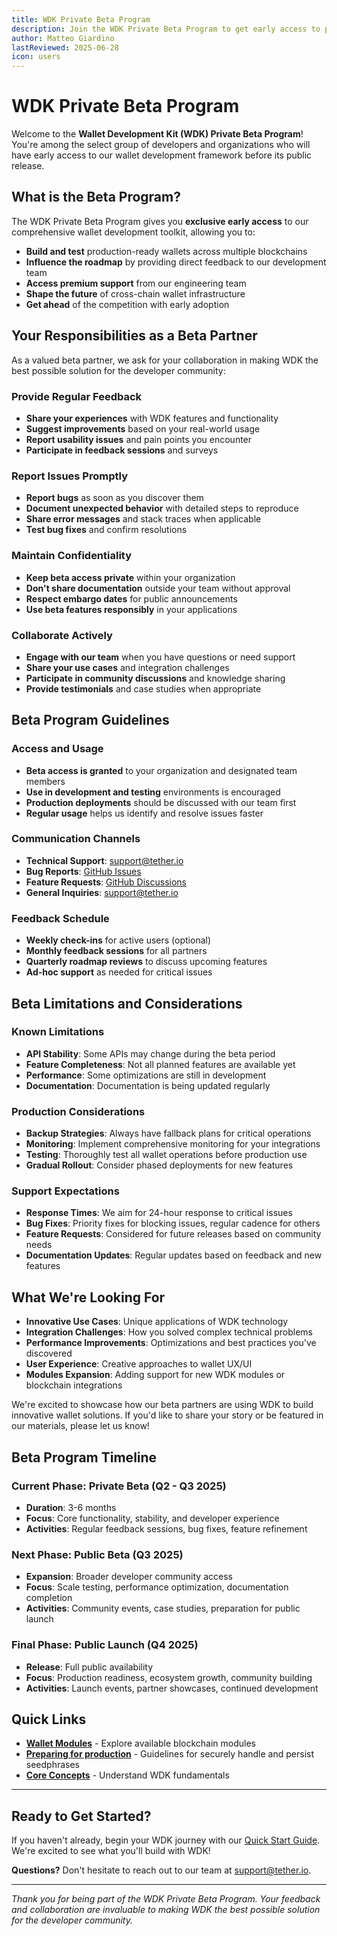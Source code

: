 ```yaml
---
title: WDK Private Beta Program
description: Join the WDK Private Beta Program to get early access to powerful wallet development tools and help shape the future of cross-chain wallet infrastructure.
author: Matteo Giardino
lastReviewed: 2025-06-28
icon: users
---
```


# WDK Private Beta Program

Welcome to the **Wallet Development Kit (WDK) Private Beta Program**! You're among the select group of developers and organizations who will have early access to our wallet development framework before its public release.

## What is the Beta Program?

The WDK Private Beta Program gives you **exclusive early access** to our comprehensive wallet development toolkit, allowing you to:

- **Build and test** production-ready wallets across multiple blockchains
- **Influence the roadmap** by providing direct feedback to our development team
- **Access premium support** from our engineering team
- **Shape the future** of cross-chain wallet infrastructure
- **Get ahead** of the competition with early adoption

## Your Responsibilities as a Beta Partner

As a valued beta partner, we ask for your collaboration in making WDK the best possible solution for the developer community:

### Provide Regular Feedback
- **Share your experiences** with WDK features and functionality
- **Suggest improvements** based on your real-world usage
- **Report usability issues** and pain points you encounter
- **Participate in feedback sessions** and surveys

### Report Issues Promptly
- **Report bugs** as soon as you discover them
- **Document unexpected behavior** with detailed steps to reproduce
- **Share error messages** and stack traces when applicable
- **Test bug fixes** and confirm resolutions

### Maintain Confidentiality
- **Keep beta access private** within your organization
- **Don't share documentation** outside your team without approval
- **Respect embargo dates** for public announcements
- **Use beta features responsibly** in your applications

### Collaborate Actively
- **Engage with our team** when you have questions or need support
- **Share your use cases** and integration challenges
- **Participate in community discussions** and knowledge sharing
- **Provide testimonials** and case studies when appropriate

## Beta Program Guidelines

### Access and Usage
- **Beta access is granted** to your organization and designated team members
- **Use in development and testing** environments is encouraged
- **Production deployments** should be discussed with our team first
- **Regular usage** helps us identify and resolve issues faster

### Communication Channels
- **Technical Support**: [support@tether.io](mailto:support@tether.io)
- **Bug Reports**: [GitHub Issues](https://github.com/tetherto/wdk/issues)
- **Feature Requests**: [GitHub Discussions](https://github.com/tetherto/wdk/discussions)
- **General Inquiries**: [support@tether.io](mailto:support@tether.io)

### Feedback Schedule
- **Weekly check-ins** for active users (optional)
- **Monthly feedback sessions** for all partners
- **Quarterly roadmap reviews** to discuss upcoming features
- **Ad-hoc support** as needed for critical issues

## Beta Limitations and Considerations

### Known Limitations
- **API Stability**: Some APIs may change during the beta period
- **Feature Completeness**: Not all planned features are available yet
- **Performance**: Some optimizations are still in development
- **Documentation**: Documentation is being updated regularly

### Production Considerations
- **Backup Strategies**: Always have fallback plans for critical operations
- **Monitoring**: Implement comprehensive monitoring for your integrations
- **Testing**: Thoroughly test all wallet operations before production use
- **Gradual Rollout**: Consider phased deployments for new features

### Support Expectations
- **Response Times**: We aim for 24-hour response to critical issues
- **Bug Fixes**: Priority fixes for blocking issues, regular cadence for others
- **Feature Requests**: Considered for future releases based on community needs
- **Documentation Updates**: Regular updates based on feedback and new features

## What We're Looking For
- **Innovative Use Cases**: Unique applications of WDK technology
- **Integration Challenges**: How you solved complex technical problems
- **Performance Improvements**: Optimizations and best practices you've discovered
- **User Experience**: Creative approaches to wallet UX/UI
- **Modules Expansion**: Adding support for new WDK modules or blockchain integrations

We're excited to showcase how our beta partners are using WDK to build innovative wallet solutions. If you'd like to share your story or be featured in our materials, please let us know!

## Beta Program Timeline

### Current Phase: Private Beta (Q2 - Q3 2025)
- **Duration**: 3-6 months
- **Focus**: Core functionality, stability, and developer experience
- **Activities**: Regular feedback sessions, bug fixes, feature refinement

### Next Phase: Public Beta (Q3 2025)
- **Expansion**: Broader developer community access
- **Focus**: Scale testing, performance optimization, documentation completion
- **Activities**: Community events, case studies, preparation for public launch

### Final Phase: Public Launch (Q4 2025)
- **Release**: Full public availability
- **Focus**: Production readiness, ecosystem growth, community building
- **Activities**: Launch events, partner showcases, continued development

## Quick Links

<!-- - **[Prerequisites](../getting-started/prerequisites.md)** - Set up your development environment
- **[Quick Start Guide](../getting-started/quick-start.md)** - 15-minute integration walkthrough -->
- **[Wallet Modules](../wdk-modules/overview.md)** - Explore available blockchain modules
- **[Preparing for production](../documentation/preparing-for-production.md)** - Guidelines for securely handle and persist seedphrases
- **[Core Concepts](../resources/concepts.md)** - Understand WDK fundamentals


---

## Ready to Get Started?

If you haven't already, begin your WDK journey with our [Quick Start Guide](../getting-started/quick-start.md). We're excited to see what you'll build with WDK!

**Questions?** Don't hesitate to reach out to our team at [support@tether.io](mailto:support@tether.io).

---

*Thank you for being part of the WDK Private Beta Program. Your feedback and collaboration are invaluable to making WDK the best possible solution for the developer community.* 